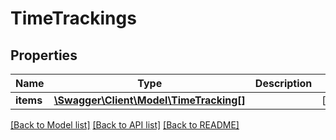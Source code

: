 # TimeTrackings

## Properties
Name | Type | Description | Notes
------------ | ------------- | ------------- | -------------
**items** | [**\Swagger\Client\Model\TimeTracking[]**](TimeTracking.md) |  | [optional] 

[[Back to Model list]](../../README.md#documentation-for-models) [[Back to API list]](../../README.md#documentation-for-api-endpoints) [[Back to README]](../../README.md)

